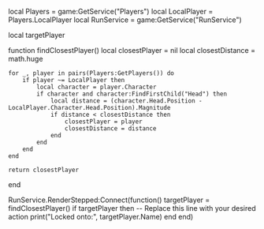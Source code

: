 local Players = game:GetService("Players")
local LocalPlayer = Players.LocalPlayer
local RunService = game:GetService("RunService")

local targetPlayer

function findClosestPlayer()
    local closestPlayer = nil
    local closestDistance = math.huge

    for _, player in pairs(Players:GetPlayers()) do
        if player ~= LocalPlayer then
            local character = player.Character
            if character and character:FindFirstChild("Head") then
                local distance = (character.Head.Position - LocalPlayer.Character.Head.Position).Magnitude
                if distance < closestDistance then
                    closestPlayer = player
                    closestDistance = distance
                end
            end
        end
    end

    return closestPlayer
end

RunService.RenderStepped:Connect(function()
    targetPlayer = findClosestPlayer()
    if targetPlayer then
        -- Replace this line with your desired action
        print("Locked onto:", targetPlayer.Name)
    end
end)
